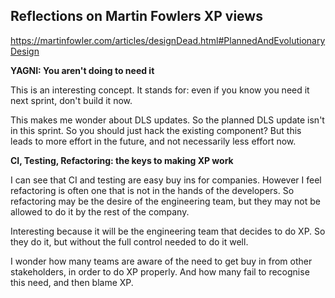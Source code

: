 ## Reflections on Martin Fowlers XP views

https://martinfowler.com/articles/designDead.html#PlannedAndEvolutionaryDesign

**YAGNI: You aren't doing to need it**

This is an interesting concept. It stands for: even if you know you need it next sprint, don't build it now. 

This makes me wonder about DLS updates. So the planned DLS update isn't in this sprint. So you should just hack the existing component? But this leads to more effort in the future, and not necessarily less effort now.

**CI, Testing, Refactoring: the keys to making XP work**

I can see that CI and testing are easy buy ins for companies.
However I feel refactoring is often one that is not in the hands of the developers. So refactoring may be the desire of the engineering team, but they may not be allowed to do it by the rest of the company.

Interesting because it will be the engineering team that decides to do XP. So they do it, but without the full control needed to do it well.

I wonder how many teams are aware of the need to get buy in from other stakeholders, in order to do XP properly. And how many fail to recognise this need, and then blame XP.
